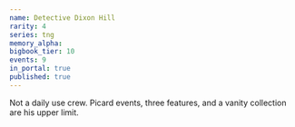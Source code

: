 ```yaml
---
name: Detective Dixon Hill
rarity: 4
series: tng
memory_alpha:
bigbook_tier: 10
events: 9
in_portal: true
published: true
---
```


Not a daily use crew. Picard events, three features, and a vanity collection are his upper limit.
